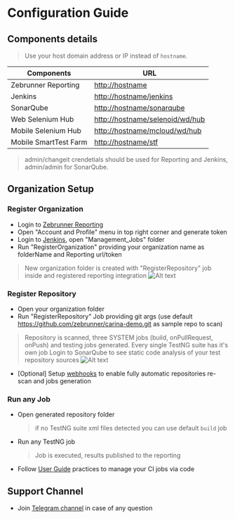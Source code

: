 # Configuration Guide

## Components details
  > Use your host domain address or IP instead of `hostname`.

| Components            | URL                                                                |
|---------------------  |------------------------------------------------------------------- |
| Zebrunner Reporting   | [http://hostname](http://hostname)                                 |
| Jenkins               | [http://hostname/jenkins](http://hostname/jenkins)                 |
| SonarQube             | [http://hostname/sonarqube](http://hostname/sonarqube)             |
| Web Selenium Hub      | [http://hostname/selenoid/wd/hub](http://hostname/selenoid/wd/hub) |
| Mobile Selenium Hub   | [http://hostname/mcloud/wd/hub](http://hostname/mcloud/wd/hub)     |
| Mobile SmartTest Farm | [http://hostname/stf](http://hostname/stf)                         |

> admin/changeit crendetials should be used for Reporting and Jenkins, admin/admin for SonarQube.
   
## Organization Setup        
### Register Organization
  
  * Login to [Zebrunner Reporting](http://hostname)
  * Open "Account and Profile" menu in top right corner and generate token
  * Login to [Jenkins](http://hostname/jenkins), open "Management_Jobs" folder
  * Run "RegisterOrganization" providing your organization name as folderName and Reporting url/token
  > New organization folder is created with "RegisterRepository" job inside and registered reporting integration
  ![Alt text](https://github.com/zebrunner/zebrunner/blob/develop/docs/img/Organization.png?raw=true "Organization")

### Register Repository
  * Open your organization folder
  * Run "RegisterRepository" Job providing git args (use default https://github.com/zebrunner/carina-demo.git as sample repo to scan)
  > Repository is scanned, three SYSTEM jobs (build, onPullRequest, onPush) and testing jobs generated. Every single TestNG suite has it's own job
  > Login to SonarQube to see static code analysis of your test repository sources
  ![Alt text](https://github.com/qaprosoft/qps-infra/blob/develop/docs/img/Repository.png?raw=true "Repository")
  * [Optional] Setup [webhooks](https://zebrunner.github.io/community-edition/integration/scm/) to enable fully automatic repositories re-scan and jobs generation

### Run any Job
  * Open generated repository folder
    > if no TestNG suite xml files detected you can use default `build` job
  * Run any TestNG job
    > Job is executed, results published to the reporting
  * Follow [User Guide](https://zebrunner.github.io/community-edition/user-guide/) practices to manage your CI jobs via code

## Support Channel

  * Join [Telegram channel](https://t.me/zebrunner) in case of any question
